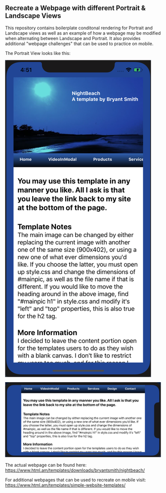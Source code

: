 ## Recreate a Webpage with different Portrait & Landscape Views

This repository contains boilerplate conditonal rendering for Portrait and Landscape views as well as an example of how a webpage may be modified when alternating between Landscape and Portrait. It also provides additional "webpage challenges" that can be used to practice on mobile. 

The Portrait View looks like this:

![alt text][logo]

[logo]: https://github.com/mattkrebs2000/reactnativeportraitandlandscape/blob/master/Portrait.png


![alt text][logo2]

[logo2]: https://github.com/mattkrebs2000/reactnativeportraitandlandscape/blob/master/Landscape.png


The actual webpage can be found here:
https://www.html.am/templates/downloads/bryantsmith/nightbeach/

For additional webpages that can be used to recreate on mobile visit: https://www.html.am/templates/simple-website-templates/


